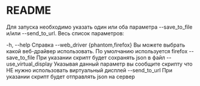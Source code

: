 # README #

Для запуска необходимо указать один или оба параметра --save_to_file и/или --send_to_url.
Весь список параметров:

  -h, --help            Справка
  --web_driver {phantom,firefox}
                        Вы можете выбрать какой веб-драйвер использовать. По
                        умолчанию используется firefox
  --save_to_file        При указании скрипт будет сохранять json в файл
  --use_virtual_display
                        Указывая данный параметр вы сообщите скрипту что НЕ
                        нужно использовать виртуальный дисплей
  --send_to_url         При указании скрипт будет отправлять json на сервер